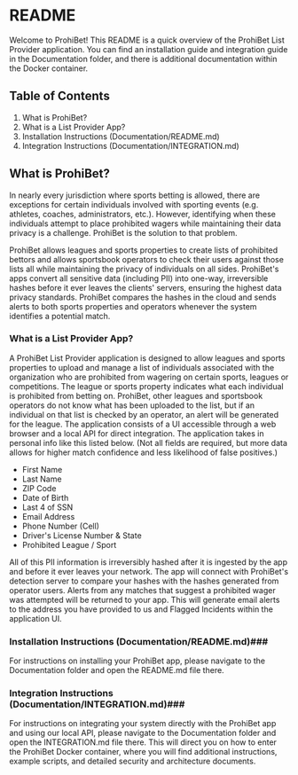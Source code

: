 # README #

Welcome to ProhiBet! This README is a quick overview of the ProhiBet List Provider application. You can find an installation guide and integration guide in the Documentation folder, and there is additional documentation within the Docker container.

## Table of Contents ##

1. What is ProhiBet?
2. What is a List Provider App?
3. Installation Instructions (Documentation/README.md)
4. Integration Instructions (Documentation/INTEGRATION.md)

## What is ProhiBet? ##

In nearly every jurisdiction where sports betting is allowed, there are exceptions for certain individuals involved with sporting events (e.g. athletes, coaches, administrators, etc.). However, identifying when these individuals attempt to place prohibited wagers while maintaining their data privacy is a challenge. ProhiBet is the solution to that problem.

ProhiBet allows leagues and sports properties to create lists of prohibited bettors and allows sportsbook operators to check their users against those lists all while maintaining the privacy of individuals on all sides. ProhiBet's apps convert all sensitive data (including PII) into one-way, irreversible hashes before it ever leaves the clients' servers, ensuring the highest data privacy standards. ProhiBet compares the hashes in the cloud and sends alerts to both sports properties and operators whenever the system identifies a potential match.


### What is a List Provider App? ###

A ProhiBet List Provider application is designed to allow leagues and sports properties to upload and manage a list of individuals associated with the organization who are prohibited from wagering on certain sports, leagues or competitions. The league or sports property indicates what each individual is prohibited from betting on. ProhiBet, other leagues and sportsbook operators do not know what has been uploaded to the list, but if an individual on that list is checked by an operator, an alert will be generated for the league. The application consists of a UI accessible through a web browser and a local API for direct integration. The application takes in personal info like this listed below. (Not all fields are required, but more data allows for higher match confidence and less likelihood of false positives.)

* First Name
* Last Name
* ZIP Code
* Date of Birth
* Last 4 of SSN
* Email Address
* Phone Number (Cell)
* Driver's License Number & State
* Prohibited League / Sport

All of this PII information is irreversibly hashed after it is ingested by the app and before it ever leaves your network. The app will connect with ProhiBet's detection server to compare your hashes with the hashes generated from operator users. Alerts from any matches that suggest a prohibited wager was attempted will be returned to your app. This will generate email alerts to the address you have provided to us and Flagged Incidents within the application UI.

### Installation Instructions (Documentation/README.md)###

For instructions on installing your ProhiBet app, please navigate to the Documentation folder and open the README.md file there.

### Integration Instructions (Documentation/INTEGRATION.md)###

For instructions on integrating your system directly with the ProhiBet app and using our local API, please navigate to the Documentation folder and open the INTEGRATION.md file there. This will direct you on how to enter the ProhiBet Docker container, where you will find additional instructions, example scripts, and detailed security and architecture documents.
